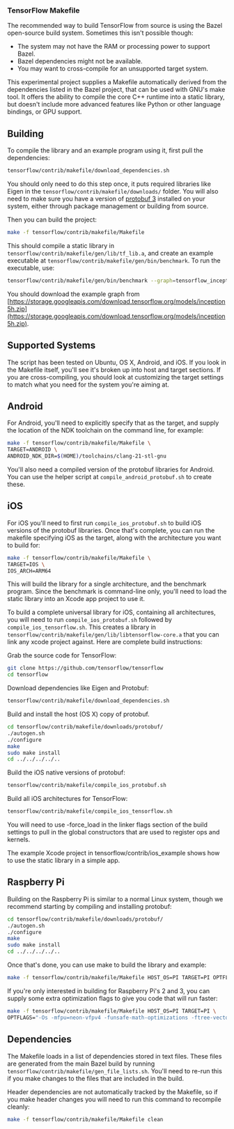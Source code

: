 ### TensorFlow Makefile

The recommended way to build TensorFlow from source is using the Bazel
open-source build system. Sometimes this isn't possible though:

 - The system may not have the RAM or processing power to support Bazel.
 - Bazel dependencies might not be available.
 - You may want to cross-compile for an unsupported target system.

This experimental project supplies a Makefile automatically derived from the
dependencies listed in the Bazel project, that can be used with GNU's make tool.
It offers the ability to compile the core C++ runtime into a static library, but
doesn't include more advanced features like Python or other language bindings,
or GPU support.

## Building

To compile the library and an example program using it, first pull the
dependencies:

```bash
tensorflow/contrib/makefile/download_dependencies.sh
```

You should only need to do this step once, it puts required libraries like Eigen
in the `tensorflow/contrib/makefile/downloads/` folder. You will also need to
make sure you have a version of [protobuf 3](https://github.com/google/protobuf)
installed on your system, either through package management or building from
source.

Then you can build the project:

```bash
make -f tensorflow/contrib/makefile/Makefile
```

This should compile a static library in 
`tensorflow/contrib/makefile/gen/lib/tf_lib.a`, and create an example executable
at `tensorflow/contrib/makefile/gen/bin/benchmark`. To run the executable, use:

```bash
tensorflow/contrib/makefile/gen/bin/benchmark --graph=tensorflow_inception_graph.pb
```

You should download the example graph from [https://storage.googleapis.com/download.tensorflow.org/models/inception5h.zip](https://storage.googleapis.com/download.tensorflow.org/models/inception5h.zip).

## Supported Systems

The script has been tested on Ubuntu, OS X, Android, and iOS. If you look in the
Makefile itself, you'll see it's broken up into host and target sections. If you
are cross-compiling, you should look at customizing the target settings to match
what you need for the system you're aiming at.

## Android

For Android, you'll need to explicitly specify that as the target, and supply
the location of the NDK toolchain on the command line, for example:

```bash
make -f tensorflow/contrib/makefile/Makefile \
TARGET=ANDROID \
ANDROID_NDK_DIR=$(HOME)/toolchains/clang-21-stl-gnu
```

You'll also need a compiled version of the protobuf libraries for Android. You
can use the helper script at `compile_android_protobuf.sh` to create these.

## iOS

For iOS you'll need to first run `compile_ios_protobuf.sh` to build iOS versions
of the protobuf libraries. Once that's complete, you can run the makefile
specifying iOS as the target, along with the architecture you want to build for:

```bash
make -f tensorflow/contrib/makefile/Makefile \
TARGET=IOS \
IOS_ARCH=ARM64
```

This will build the library for a single architecture, and the benchmark
program. Since the benchmark is command-line only, you'll need to load the
static library into an Xcode app project to use it.

To build a complete universal library for iOS, containing all architectures,
you will need to run `compile_ios_protobuf.sh` followed by
`compile_ios_tensorflow.sh`. This creates a library in 
`tensorflow/contrib/makefile/gen/lib/libtensorflow-core.a` that you can link any
xcode project against. Here are complete build instructions:

Grab the source code for TensorFlow:

```bash
git clone https://github.com/tensorflow/tensorflow
cd tensorflow
```

Download dependencies like Eigen and Protobuf:

```bash
tensorflow/contrib/makefile/download_dependencies.sh
```

Build and install the host (OS X) copy of protobuf.

```bash
cd tensorflow/contrib/makefile/downloads/protobuf/
./autogen.sh
./configure
make
sudo make install
cd ../../../../..
```

Build the iOS native versions of protobuf:

```bash
tensorflow/contrib/makefile/compile_ios_protobuf.sh
```

Build all iOS architectures for TensorFlow:

```bash
tensorflow/contrib/makefile/compile_ios_tensorflow.sh
```

You will need to use -force_load in the linker flags
section of the build settings to pull in the global constructors that are used
to register ops and kernels. 

The example Xcode project in tensorflow/contrib/ios_example shows how to use the
static library in a simple app.

## Raspberry Pi

Building on the Raspberry Pi is similar to a normal Linux system, though we
recommend starting by compiling and installing protobuf:

```bash
cd tensorflow/contrib/makefile/downloads/protobuf/
./autogen.sh 
./configure
make
sudo make install
cd ../../../../..
```

Once that's done, you can use make to build the library and example:

```bash
make -f tensorflow/contrib/makefile/Makefile HOST_OS=PI TARGET=PI OPTFLAGS="-Os"
```

If you're only interested in building for Raspberry Pi's 2 and 3, you can supply
some extra optimization flags to give you code that will run faster:

```bash
make -f tensorflow/contrib/makefile/Makefile HOST_OS=PI TARGET=PI \
OPTFLAGS="-Os -mfpu=neon-vfpv4 -funsafe-math-optimizations -ftree-vectorize"
```

## Dependencies

The Makefile loads in a list of dependencies stored in text files. These files
are generated from the main Bazel build by running 
`tensorflow/contrib/makefile/gen_file_lists.sh`. You'll need to re-run this if
you make changes to the files that are included in the build.

Header dependencies are not automatically tracked by the Makefile, so if you
make header changes you will need to run this command to recompile cleanly:

```bash
make -f tensorflow/contrib/makefile/Makefile clean
```
